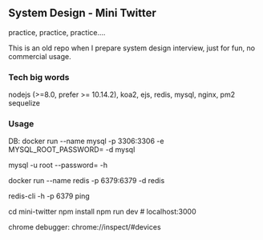 ## System Design - Mini Twitter

practice, practice, practice....

This is an old repo when I prepare system design interview, just for fun, no commercial usage.

### Tech big words
nodejs (>=8.0, prefer >= 10.14.2), koa2, ejs, redis, mysql, nginx, pm2
sequelize

### Usage
DB:
docker run --name mysql -p 3306:3306 -e MYSQL_ROOT_PASSWORD=<PASSWORD> -d mysql

mysql -u root --password=<PASSWORD> -h <IP ADDRESS>

docker run --name redis -p 6379:6379 -d redis

redis-cli -h <IP ADDRESS> -p 6379 ping

cd mini-twitter
npm install
npm run dev # localhost:3000

chrome debugger: chrome://inspect/#devices